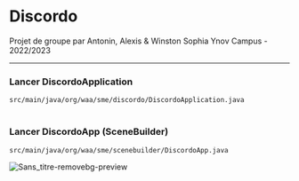 # Discordo

Projet de groupe par Antonin, Alexis & Winston
Sophia Ynov Campus - 2022/2023

---
<h3><b>Lancer DiscordoApplication</b></h3>
<code>src/main/java/org/waa/sme/discordo/DiscordoApplication.java</code>
<br><br>
<h3><b>Lancer DiscordoApp</b> (SceneBuilder)</h3>
<code>src/main/java/org/waa/sme/scenebuilder/DiscordoApp.java</code>

![Sans_titre-removebg-preview](https://user-images.githubusercontent.com/44778297/207840171-f2933d9b-5586-4861-bcc1-f0cfb837f40f.png)

